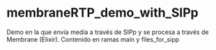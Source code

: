 # membraneRTP_demo_with_SIPp
Demo en la que envía media a través de SIPp y se procesa a través de Membrane (Elixir). Contenido en ramas main y files_for_sipp
